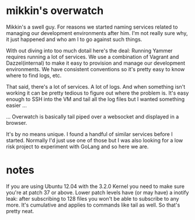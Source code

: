 mikkin's overwatch
==================

Mikkin's a swell guy. For reasons we started naming services related to managing our development
environments after him. I'm not really sure why, it just happened and who am I to go against
such things.

With out diving into too much dotail here's the deal: Running Yammer requires running a lot of
services. We use a combination of Vagrant and Dazzel(internal) to make it easy to provision and
manage our development environments. We have consistent conventions so it's pretty easy to know
where to find logs, etc.

That said, there's a lot of services. A lot of logs. And when something isn't working it can be
pretty tedious to figure out where the problem is. It's easy enough to SSH into the VM and tail
all the log files but I wanted something easier ... 

... Overwatch is basically tail piped over a websocket and displayed in a browser.

It's by no means unique. I found a handful of similar services before I started. Normally I'd
just use one of those but I was also looking for a low risk project to experiment with GoLang
and so here we are. 


notes
=====

If you are using Ubuntu 12.04 with the 3.2.0 Kernel you need to make sure you're at patch 37 or
above. Lower patch levels have (or may have) a inotify leak: after subscribing to 128 files you
won't be able to subscribe to any more. It's cumulative and applies to commands like tail as 
well. So that's pretty neat. 

